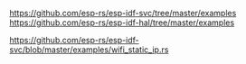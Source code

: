 
https://github.com/esp-rs/esp-idf-svc/tree/master/examples
https://github.com/esp-rs/esp-idf-hal/tree/master/examples

https://github.com/esp-rs/esp-idf-svc/blob/master/examples/wifi_static_ip.rs
